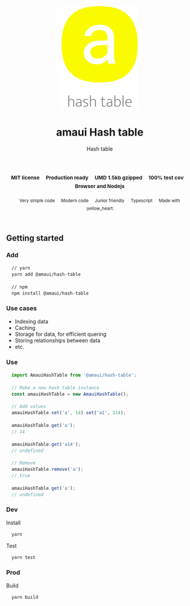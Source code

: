 
</br >
</br >

<p align='center'>
  <a target='_blank' rel='noopener noreferrer' href='#'>
    <img src='utils/images/logo.svg' alt='amaui logo' />
  </a>
</p>

<h1 align='center'>amaui Hash table</h1>

<p align='center'>
  Hash table
</p>

<br />

<h3 align='center'>
  <sub>MIT license&nbsp;&nbsp;&nbsp;&nbsp;</sub>
  <sub>Production ready&nbsp;&nbsp;&nbsp;&nbsp;</sub>
  <sub>UMD 1.5kb gzipped&nbsp;&nbsp;&nbsp;&nbsp;</sub>
  <sub>100% test cov&nbsp;&nbsp;&nbsp;&nbsp;</sub>
  <sub>Browser and Nodejs</sub>
</h3>

<p align='center'>
  <sub>Very simple code&nbsp;&nbsp;&nbsp;&nbsp;</sub>
  <sub>Modern code&nbsp;&nbsp;&nbsp;&nbsp;</sub>
  <sub>Junior friendly&nbsp;&nbsp;&nbsp;&nbsp;</sub>
  <sub>Typescript&nbsp;&nbsp;&nbsp;&nbsp;</sub>
  <sub>Made with :yellow_heart:</sub>
</p>

<br />

## Getting started

### Add

```sh
  // yarn
  yarn add @amaui/hash-table

  // npm
  npm install @amaui/hash-table
```

### Use cases
- Indexing data
- Caching
- Storage for data, for efficient quering
- Storing relationships between data
- etc.

### Use

```javascript
  import AmauiHashTable from '@amaui/hash-table';

  // Make a new hash table instance
  const amauiHashTable = new AmauiHashTable();

  // Add values
  amauiHashTable.set('a', 14).set('a1', 114);

  amauiHashTable.get('a');
  // 14

  amauiHashTable.get('a14');
  // undefined

  // Remove
  amauiHashTable.remove('a');
  // true

  amauiHashTable.get('a');
  // undefined
```

### Dev

Install

```sh
  yarn
```

Test

```sh
  yarn test
```

### Prod

Build

```sh
  yarn build
```
